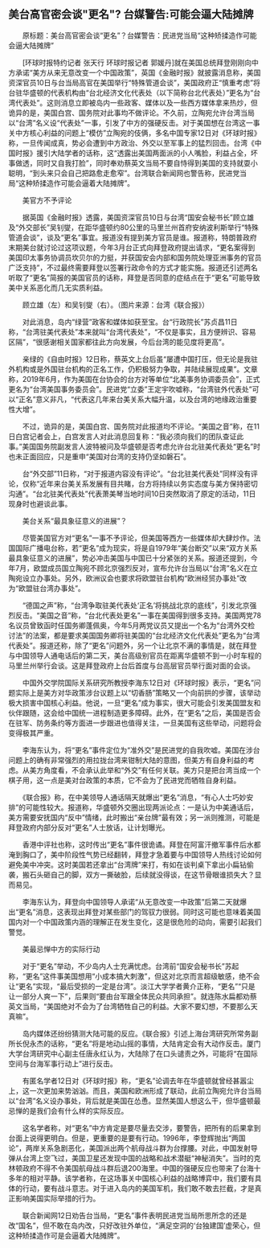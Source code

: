 ## 美台高官密会谈"更名"? 台媒警告:可能会逼大陆摊牌
　　原标题：美台高官密会谈“更名”？台媒警告：民进党当局“这种矫揉造作可能会逼大陆摊牌”

　　[环球时报特约记者 张天行 环球时报记者 郭媛丹]就在美国总统拜登刚刚向中方承诺“美方从来无意改变一个中国政策”，英国《金融时报》就披露消息称，美国资深官员10日与台当局高官在美国举行“特殊管道会谈”，美国政府正“慎重考虑”将台驻华盛顿的代表机构由“台北经济文化代表处（以下简称台北代表处）”更名为“台湾代表处”。这则消息立即被岛内一些政客、媒体以及一些西方媒体拿来热炒，但诡异的是，美国白宫、国务院对此事均不做评论。不久前，立陶宛允许台湾当局以“台湾”名义设“代表处”一事，引发了中方的强硬反击。对于美国想在台湾这一事关中方核心利益的问题上“模仿”立陶宛的伎俩，多名中国专家12日对《环球时报》称，一旦传闻成真，势必会遭到中方政治、外交以至军事上的猛烈回击。台湾《中国时报》援引大陆学者的话称，这“透露出美国两面派的小人嘴脸，利益占全，坏事做透，同时又自我打脸”，同时奉劝蔡英文当局不要自恃得到美国的支持就耍小聪明，“到头来只会自己把路愈走愈窄”。台湾联合新闻网也警告称，民进党当局“这种矫揉造作可能会逼着大陆摊牌”。

　　美官方不予评论

　　据英国《金融时报》透露，美国资深官员10日与台湾“国安会秘书长”顾立雄及“外交部长”吴钊燮，在距华盛顿约80公里的马里兰州首府安纳波利斯举行“特殊管道会谈”，谈及“更名”事宜。报道没有提到美方官员是谁。报道称，特朗普政府末期美台就讨论过这项议题，今年3月台正式向拜登政府提出请求，“更名案得到美国印太事务协调员坎贝尔的力挺，并获国安会内部和国务院处理亚洲事务的官员广泛支持”，不过最终需要拜登以签署行政命令的方式才能实施。报道还引述两名听取了“更名”简报的美国官员的话称，拜登是否同意的症结点在于“更名”可能导致美中关系恶化而几无实质利益。

　　顾立雄（左）和吴钊燮（右）。（图片来源：台湾《联合报》）

　　对此消息，岛内“绿营”政客和媒体如获至宝。台“行政院长”苏贞昌11日称，“台湾驻美代表处”本来就叫“台湾代表处”，“不仅是事实，且方便辨识、容易区隔”，“很感谢相关国家都往此方向发展，今后台湾的能见度将更高”。

　　亲绿的《自由时报》12日称，蔡英文上台后虽“屡遭中国打压，但无论是我驻外机构或是外国驻台机构的正名工作，仍积极努力争取，并陆续展现成果”。文章称，2019年6月，作为美国在台协会的台方对等单位“北美事务协调委员会”，正式更名为“台湾美国事务委员会”。民进党“立委”王定宇吹嘘称，“台湾驻外代表处”可以“正名”意义非凡，“代表这几年来台美关系大幅升温，以及台湾的地缘政治重要性大增”。

　　不过，诡异的是，美国白宫、国务院对此报道均不评论。“美国之音”称，在11日白宫记者会上，白宫发言人对此消息回复称：“我必须向我们的团队查证此事。”美国国务院副发言人波特被问及华盛顿是否考虑允许台北驻美代表处“更名”时也未正面回应，只是重申“美国对台湾的支持仍坚如磐石”。

　　台“外交部”11日称，“对于报道内容没有评论”。“台北驻美代表处”同样没有评论，仅称“近年来台美关系发展有目共睹，台方将持续以务实态度与美方保持密切沟通”。“台北驻美代表处”代表萧美琴当地时间10日突然取消了原定的活动，11日现身时也避谈此事。

　　美台关系“最具象征意义的进展”？

　　尽管美国官方对“更名”一事不予评论，但美国等西方一些媒体却大肆炒作。法国国际广播电台称，若“更名”成为现实，将是自1979年“美台断交”以来“双方关系最具象征意义的进展”，势必冲击美国与中国已十分紧张的关系。报道还提到，今年7月，欧盟成员国立陶宛不顾北京强烈反对，宣布允许台当局以“台湾”名义在立陶宛设立办事处。另外，欧洲议会也要求将欧盟驻台机构“欧洲经贸办事处”改为“欧盟驻台湾办事处”。

　　“德国之声”称，“台湾争取驻美代表处‘正名’将挑战北京的底线”，引发北京强烈反击。“美国之音”称，“台北代表处更名”一事在美国得到很多支持。美国两党78名议员曾致函时任国务卿蓬佩奥，今年5月两党议员又提出一个名为“台湾外交检讨法”的法案，都是要求美国国务卿将驻美国的“台北经济文化代表处”更名为“台湾代表处”。报道还称，除了“更名”问题外，另一个让北京不满的事情是，就在拜登与中国领导人通电话后的第二天，美台高级别官员在距离华盛顿不到一小时车程的马里兰州举行会谈。这是拜登政府上台后首度与台高层官员举行面对面的会谈。

　　中国外交学院国际关系研究所教授李海东12日对《环球时报》表示，“更名”问题实际上是美方对华政策涉台议题上以“切香肠”策略又一个向前拱的步骤，该举动极大损害中国核心利益。他说，一旦“更名”成为事实，很大可能会引发美国盟友和伙伴跟随，这会给中国统一进程制造更多障碍。此外，在“更名”之后，美国是否会在驻军、防务条约等方面进一步跟进也值得关注，一旦美国有这些举动，问题将会变得极其严重。

　　李海东认为，将“更名”事件定位为“准外交”是民进党的自我吹嘘。美国在涉台问题上的确有非常强烈的用拉拢台湾来钳制大陆的意图，但美方有自身利益的考虑。从美方角度看，不会承认此举和“外交”有任何关联。美方只是把台湾当成一个棋子用，这一点是美对台政策的本质，它不会为了民进党而牺牲自身利益。

　　《联合报》称，在中美领导人通话隔天就爆出“更名”消息，“有心人士巧妙安排”的可能性较大。报道称，华盛顿外交圈出现两派论点：一是认为中美通话后，美方需要安抚国内“反中”情绪，此时搬出“亲台牌”最有效；另一派则推测，可能是拜登政府内部分反对“更名”人士放话，让计划曝光。

　　香港中评社也称，这时传出“更名”事件很诡谲。拜登在阿富汗撤军事件后水都淹到胸口了，美中阶段性气势已经翻转，拜登才急着要与中国领导人热线讨论如何避免美中冲突。这时美国若还拿出“台湾牌”来打，有如在谈判桌下拿出小扁钻偷袭，搬石头砸自己的脚，双方一撕破脸，后续就没得谈，在这节骨眼谁损失大？显而易见。

　　李海东认为，拜登向中国领导人承诺“从无意改变一中政策”后第二天就爆出“更名”消息，这表现出拜登对某些部门的驾驭力很弱。同时这可能也意味着美国国内对一个中国政策内涵的理解正在发生变化，这是很危险的动向，需要引起我们警觉。

　　美最忌惮中方的实际行动

　　对于“更名”举动，不少岛内人士充满忧虑。台湾前“国安会秘书长”苏起称，“更名”这件事美国想用“小成本搞大刺激”，但这对北京而言超级敏感，绝不会让“更名”实现，“最后受损的一定是台湾”。淡江大学学者黄介正称，“更名”“只是让一部分人爽一下”，后果则“要由台军跟全体民众共同承担”。就连陈水扁都劝蔡英文当局，“美国绝对不会为了台湾牺牲自己的利益。大家不要幻想，不要那么天真嘛”。

　　岛内媒体还纷纷猜测大陆可能的反应。《联合报》引述上海台湾研究所常务副所长倪永杰的话称，“更名”将是地动山摇的事情，大陆肯定会有大动作反击。厦门大学台湾研究中心副主任唐永红认为，大陆除了在口头谴责之外，可能将“在国际空间与台海军事行动上”进行反击。

　　有匿名学者12日对《环球时报》称，“更名”论调去年在华盛顿就曾经甚嚣尘上，这一次更加来势汹汹。而且，美国和欧洲形成了联动，此前立陶宛允许台当局以“台湾”名义设办事处，背后就是美国在怂恿。显然美国人想这么干，但华盛顿最忌惮的是我们会有什么样的实际反应。

　　这名学者称，对“更名”中方肯定是要尽量去交涉，要警告，把所有的后果拿到台面上说得更明白。但是，更重要的是要有行动。1996年，李登辉抛出“两国论”，两岸关系急剧恶化，美国派出两个航母战斗群为台撑腰。对此，中国发射导弹从台湾上空飞过，美国卫星还发现中国的战略和战术潜艇“神秘消失”。当时的克林顿政府不得不令美国航母战斗群后退200海里。中国的强硬反应也带来了台海十多年的相对平静。该学者称，在这场事关中国核心利益的战略博弈中，我们要有具体的行动，要有战斗意志。对于进入岛内的美国军机，我们敢不敢去拦截，才是真正影响美国实际举措的行为。

　　联合新闻网12日劝告台当局，“更名”事件表明民进党当局所思所念的还是改“国名”，但不敢在岛内改，只好改驻外单位，“满足空洞的‘台独建国’虚荣心，但这种矫揉造作可是会逼着大陆摊牌”。

